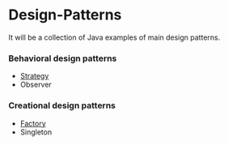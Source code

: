 # Design-Patterns

It will be a collection of Java examples of main design patterns.

### Behavioral design patterns
* [Strategy](/src/strategy/duck)
* Observer

### Creational design patterns
* [Factory](/src/factory/coffehouse)
* Singleton
